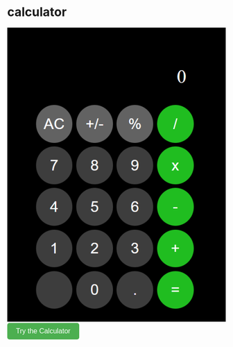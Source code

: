 # calculator
![App Preview](app-preview.png)
<a href="https://Haganmc.github.io/calculator" target="_blank">
  <button style="background-color: #4CAF50; color: white; padding: 10px 20px; font-size: 16px; border: none; border-radius: 5px; cursor: pointer;">
    Try the Calculator
  </button>
</a>
